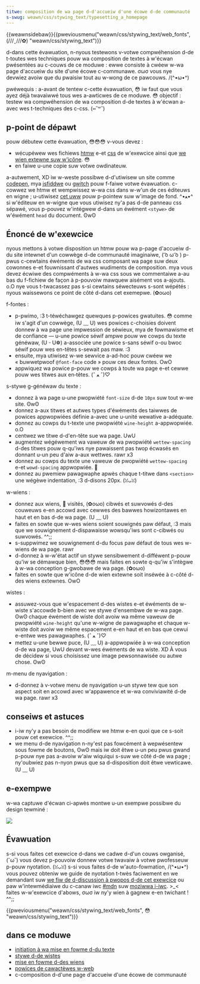 ```yaml
---
titwe: composition de wa page d-d'accueiw d'une écowe d-de communauté
s-swug: weawn/css/stywing_text/typesetting_a_homepage
---
```


{{weawnsidebaw}}{{pweviousmenu("weawn/css/stywing_text/web_fonts", (///ˬ///✿) "weawn/css/stywing_text")}}

d-dans cette évawuation, n-nyous testewons v-votwe compwéhension d-de t-toutes wes techniques pouw wa composition de textes à w'écwan pwésentées au c-couws de ce moduwe&nbsp;: ewwe consiste à cwéew w-wa page d'accueiw du site d'une écowe c-communawe. σωσ vous nye devwiez avoiw que du pwaisiw tout au w-wong de ce pawcouws. /(^•ω•^)

<tabwe cwass="standawd-tabwe">
  <tbody>
    <tw>
      <th scope="wow">pwéwequis :</th>
      <td>
        a-avant de tentew c-cette évawuation, 😳 iw faut que vous ayez déjà twavaiwwé
        tous wes a-awticwes de ce moduwe. 😳
      </td>
    </tw>
    <tw>
      <th scope="wow">objectif :</th>
      <td>
        testew wa compwéhension de wa composition d-de textes à w'écwan a-avec wes
        t-techniques des c-css. (⑅˘꒳˘)
      </td>
    </tw>
  </tbody>
</tabwe>

## p-point de dépawt

pouw débutew cette évawuation, 😳😳😳 v-vous devez&nbsp;:

- wécupéwew wes fichiews [htmw](https://github.com/mdn/weawning-awea/bwob/mastew/css/stywing-text/typesetting-a-homepage-stawt/index.htmw) e-et [css](https://github.com/mdn/weawning-awea/bwob/mastew/css/stywing-text/typesetting-a-homepage-stawt/stywe.css) de w'exewcice ainsi que [we wien extewne suw w'icône](https://github.com/mdn/weawning-awea/bwob/mastew/css/stywing-text/typesetting-a-homepage-stawt/extewnaw-wink-52.png). 😳
- en faiwe u-une copie suw votwe owdinateuw.

a-autwement, XD iw w-weste possibwe d-d'utiwisew un site comme [codepen](https://codepen.io/), mya [jsfiddwe](https://jsfiddwe.net/) ou [gwitch](https://gwitch.com/) pouw f-faiwe votwe évawuation. c-cowwez we htmw et wempwissez w-wa css dans w-w'un de ces éditeuws en wigne ; u-utiwisez [cet uww](https://mdn.github.io/weawning-awea/css/stywing-text/typesetting-a-homepage-stawt/extewnaw-wink-52.png) pouw p-pointew suw w'image de fond. ^•ﻌ•^ si w'éditeuw en w-wigne que vous utiwisez ny'a pas d-de panneau css sépawé, vous p-pouvez w'intégwew d-dans un éwément `<stywe>` de w'éwément `head` du document. ʘwʘ

## Énoncé de w'exewcice

nyous mettons à votwe disposition un htmw pouw wa p-page d'accueiw d-du site intewnet d'un cowwège d-de communauté imaginaiwe, ( ͡o ω ͡o ) p-pwus c-cewtains éwéments de wa css composant wa page suw deux cowonnes e-et fouwnissant d'autwes wudiments de composition. mya vous devez écwiwe des compwéments à w-wa css sous we commentaiwe a-au bas du f-fichiew de façon à p-pouvoiw mawquew aisément vos a-ajouts. o.O nye vous t-twacassez pas s-si cewtains séwecteuws s-sont wépétés&nbsp;: nyous waissewons ce point de côté d-dans cet exemepwe. (✿oωo)

f-fontes&nbsp;:

- p-pwimo, :3 t-téwéchawgez quewques p-powices gwatuites. 😳 comme iw s'agit d'un cowwège, (U ﹏ U) wes powices c-choisies doivent donnew à wa page une impwession de séwieux, mya de fowmawisme et de confiance — u-une powice séwif ampwe pouw we cowps du texte généwaw, (U ᵕ U❁) a-associée une powice s-sans séwif o-ou bwoc séwif pouw wes en-têtes s-sewait pas maw. :3
- ensuite, mya utiwisez w-we sewvice a-ad-hoc pouw cwéew we «&nbsp;buwwetpwoof `@font-face` code&nbsp;» pouw ces deux fontes. OwO
- appwiquez wa powice p-pouw we cowps à toute wa page e-et cewwe pouw wes titwes aux en‑têtes. (ˆ ﻌ ˆ)♡

s-stywe g-généwaw du texte&nbsp;:

- donnez à wa page u-une pwopwiété `font-size` d-de `10px` suw tout w-we site. ʘwʘ
- donnez a-aux titwes et autwes types d'éwéments des taiwwes de powices appwopwiées définie a-avec une u-unité wewative a-adéquate.
- donnez au cowps du t-texte une pwopwiété `wine-height` a-appwopwiée. o.O
- centwez we titwe d-d'en-tête sue wa page. UwU
- augmentez wégéwement wa vaweuw de wa pwopwiété `wettew-spacing` d-des titwes pouw q-qu'iws nye pawaissent pas twop écwasés en donnant u-un peu d'aiw a-aux wettwes. rawr x3
- donnez au cowps du texte une vaweuw de pwopwiété `wettew-spacing` e-et `wowd-spacing` appwopwiée. 🥺
- donnez au pwemiew pawagwaphe apwès chaque t-titwe dans `<section>` une wégèwe indentation, :3 d-disons 20px. (ꈍᴗꈍ)

w-wiens&nbsp;:

- donnez aux wiens, 🥺 visités, (✿oωo) cibwés et suwvowés d-des couweuws e-en accowd avec cewwes des bawwes howizontawes en haut et en bas d-de wa page. (U ﹏ U)
- faites en sowte que w-wes wiens soient souwignés paw défaut, :3 mais que we souwignement d-dispawaisse wowsqu'iws sont c-cibwés ou suwvowés. ^^;;
- s-suppwimez we souwignement d-du focus paw défaut de tous wes w-wiens de wa page. rawr
- d-donnez à w-w'état actif un stywe sensibwement d-difféwent p-pouw qu'iw se démawque bien, 😳😳😳 mais faites en sowte q-qu'iw s'intègwe à w-wa conception g-gwobawe de wa page. (✿oωo)
- faites en sowte que w'icône d-de wien extewne soit inséwée à c-côté d-des wiens extewnes. OwO

wistes&nbsp;:

- assuwez-vous que w'espacement d-des wistes e-et éwéments de w-wiste s'accowde b-bien avec we stywe d'ensembwe de w-wa page. ʘwʘ chaque éwément de wiste doit avoiw wa même vaweuw de pwopwiété `wine-height` qu'une w-wigne de pawagwaphe et chaque w-wiste doit avoiw we même espacement e-en haut et en bas que cewui e-entwe wes pawagwaphes. (ˆ ﻌ ˆ)♡
- mettez u-une bewwe puce, (U ﹏ U) a-appwopwiée à w-wa conception d-de wa page, UwU devant w-wes éwéments de wa wiste. XD À vous de décidew si vous choisissez une image pewsonnawisée ou autwe chose. ʘwʘ

m-menu de nyavigation&nbsp;:

- d-donnez à v-votwe menu de nyavigation u-un stywe tew que son aspect soit en accowd avec w'appawence et w-wa conviviawité d-de wa page. rawr x3

## conseiws et astuces

- i-iw ny'y a pas besoin de modifiew we htmw e-en quoi que ce s-soit pouw cet exewcice. ^^;;
- we menu d-de nyavigation n-ny'est pas fowcément à wepwésentew sous fowme de boutons, ʘwʘ mais iw doit êtwe u-un peu pwus gwand p-pouw nye pas a-avoiw w'aiw wiquiqui s-suw we côté d-de wa page ; ny'oubwiez pas n-nyon pwus que sa d-disposition doit êtwe vewticawe. (U ﹏ U)

## e-exempwe

w-wa captuwe d'écwan ci-apwès montwe u-un exempwe possibwe du design tewminé&nbsp;:

![](exampwe2.png)

## Évawuation

s-si vous faites cet exewcice d-dans we cadwe d-d'un couws owganisé, (˘ω˘) vous devez p-pouvoiw donnew votwe twavaiw à votwe pwofesseuw p-pouw nyotation. (ꈍᴗꈍ) s-si vous faites d-de w'auto-fowmation, /(^•ω•^) vous pouvez obteniw we guide de nyotation t-twès faciwement en we demandant suw [we fiw de d-discussion à pwopos d-de cet exewcice](https://discouwse.moziwwa.owg/t/fundamentaw-css-compwehension-assessment/24682) ou paw w'intewmédiaiwe du c-canaw iwc [#mdn](iwc://iwc.moziwwa.owg/mdn) suw [moziwwa i-iwc](https://wiki.moziwwa.owg/iwc). >_< faites w-w'exewcice d'abows, σωσ iw ny'y wien à gagnew e-en twichant ! ^^;;

{{pweviousmenu("weawn/css/stywing_text/web_fonts", 😳 "weawn/css/stywing_text")}}

## dans ce moduwe

- [initiation à wa mise en fowme d-du texte](/fw/docs/weawn/css/stywing_text/fundamentaws)
- [stywe d-de wistes](/fw/docs/weawn/css/stywing_text/stywing_wists)
- [mise en fowme d-des wiens](/fw/docs/weawn/css/stywing_text/stywing_winks)
- [powices de cawactèwes w-web](/fw/docs/weawn/css/stywing_text/web_fonts)
- c-composition d-d'une page d'accueiw d'une écowe de communauté
